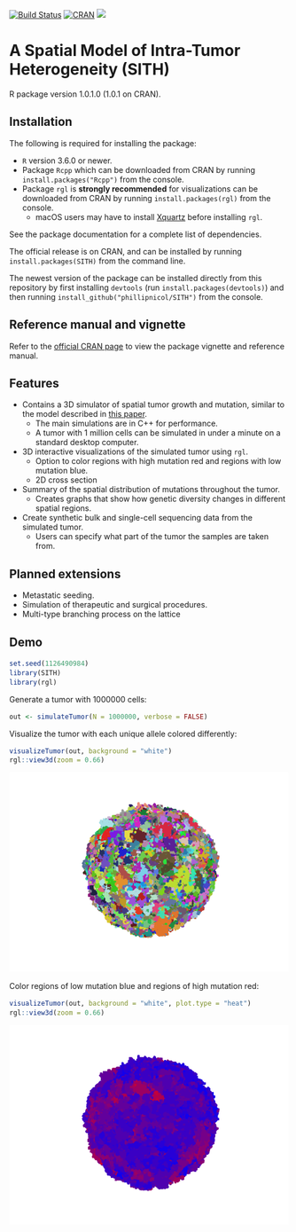[![Build Status](https://travis-ci.org/phillipnicol/SITH.svg?branch=master)](https://travis-ci.org/phillipnicol/SITH)
[![CRAN](http://www.r-pkg.org/badges/version/SITH)](https://cran.r-project.org/package=SITH)
[![](https://cranlogs.r-pkg.org/badges/grand-total/SITH)](https://CRAN.R-project.org/package=SITH)

A Spatial Model of Intra-Tumor Heterogeneity (SITH)
================
R package version 1.0.1.0 (1.0.1 on CRAN). 

## Installation

The following is required for installing the package:

  - `R` version 3.6.0 or newer.
  - Package `Rcpp` which can be downloaded from CRAN by running
    `install.packages("Rcpp")` from the console.
  - Package `rgl` is **strongly recommended** for visualizations can be
    downloaded from CRAN by running `install.packages(rgl)` from the
    console.
      - macOS users may have to install
        [Xquartz](https://www.xquartz.org) before installing `rgl`.

See the package documentation for a complete list of dependencies.

The official release is on CRAN, and can be installed by running `install.packages(SITH)` from the command line. 

The newest version of the package can be installed directly from this
repository by first installing `devtools` (run
`install.packages(devtools)`) and then running
`install_github("phillipnicol/SITH")` from the console.

## Reference manual and vignette 
Refer to the [official CRAN page](https://CRAN.R-project.org/package=SITH) to view the package vignette and reference manual.  

## Features

  - Contains a 3D simulator of spatial tumor growth and mutation,
    similar to the model described in [this
    paper](https://www.nature.com/articles/nature14971).
      - The main simulations are in C++ for performance. 
      - A tumor with 1 million cells can be simulated in under a minute
        on a standard desktop computer.
  - 3D interactive visualizations of the simulated tumor using `rgl`.
      - Option to color regions with high mutation red and regions with
        low mutation blue.
      - 2D cross section
  - Summary of the spatial distribution of mutations throughout the
    tumor.
      - Creates graphs that show how genetic diversity changes in
        different spatial regions.
  - Create synthetic bulk and single-cell sequencing data from the
    simulated tumor.
      - Users can specify what part of the tumor the samples are taken
        from.
        
## Planned extensions 

  - Metastatic seeding.
  - Simulation of therapeutic and surgical procedures.
  - Multi-type branching process on the lattice 

## Demo

``` r
set.seed(1126490984)
library(SITH)
library(rgl)
```

Generate a tumor with 1000000 cells:

``` r
out <- simulateTumor(N = 1000000, verbose = FALSE)
```

Visualize the tumor with each unique allele colored differently:

``` r
visualizeTumor(out, background = "white")
rgl::view3d(zoom = 0.66)
```

![](README_files/figure-gfm/unnamed-chunk-4-1.png)<!-- -->

Color regions of low mutation blue and regions of high mutation red:

``` r
visualizeTumor(out, background = "white", plot.type = "heat")
rgl::view3d(zoom = 0.66)
```

![](README_files/figure-gfm/unnamed-chunk-5-1.png)<!-- -->


